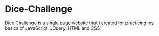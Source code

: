 # Dice-Challenge
Dice Challenge is a single page website that I created for practicing my basics of JavaScript, JQuery, HTML and CSS
